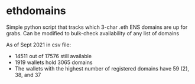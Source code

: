 # ethdomains
Simple python script that tracks which 3-char .eth ENS domains are up for grabs. Can be modified to bulk-check availability of any list of domains

As of Sept 2021 in csv file: 
- 14511 out of 17576 still available
- 1919 wallets hold 3065 domains
- The wallets with the highest number of registered domains have 59 (2), 38, and 37
